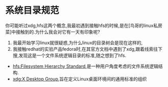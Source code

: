 # 系统目录规范

你可能听过xdg,hfs这两个概念,我最初遇到接触hfs的时候,是在[鸟哥的linux私房菜]中接触到的.为什么我会对它有一天有印象呢?

1. 我最开始学习linux就很疑惑,为什么linux的目录树会是现在这样的,
2. 我接触redhat的实验产品fedora时,在其官方文档中遇到了xdg,跟着线索往下搜,发现这是一个文件系统逻辑目录的标准,随之想到了hfs.

- [hfs:Filesystem Hierarchy Standard](https://refspecs.linuxfoundation.org/FHS_3.0/fhs/index.html),是一种用户角度考虑的文件系统逻辑结构.
- [xdg:X Desktop Group](https://specifications.freedesktop.org/basedir-spec/basedir-spec-latest.html),旨在定义Linux桌面环境间的通用标准的组织
